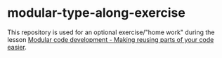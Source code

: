 # modular-type-along-exercise

This repository is used for an optional exercise/"home work"
during the lesson
[Modular code development - Making reusing parts of your code easier](https://coderefinery.github.io/modular-type-along/).
